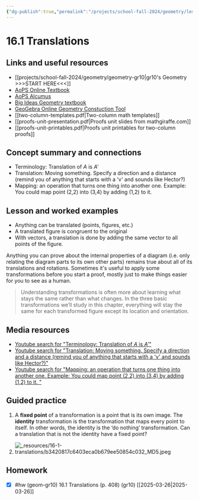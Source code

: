 ```yaml
---
{"dg-publish":true,"permalink":"/projects/school-fall-2024/geometry/lessons/16-1-translations/"}
---
```



#  16.1 Translations

## Links and useful resources 

- [[projects/school-fall-2024/geometry/geometry-gr10\|gr10's Geometry >>>START HERE<<<]]
- [AoPS Online Textbook](https://artofproblemsolving.com/ebooks/intro-geometry-ebook/c0toc)
- [AoPS Alcumus](https://artofproblemsolving.com/teacher/students)
- [Big Ideas Geometry textbook](https://bim.easyaccessmaterials.com/?level=12)
- [GeoGebra Online Geometry Constuction Tool](https://www.geogebra.org/geometry?lang=en/)
- [[two-column-templates.pdf|Two-column math templates]]
- [[proofs-unit-presentation.pdf|Proofs unit slides from mathgiraffe.com]]
- [[proofs-unit-printables.pdf|Proofs unit printables for two-column proofs]]



## Concept summary and connections


- Terminology: Translation of $A$ is $A'$ 
- Translation: Moving something. Specify a direction and a distance (remind you of anything that starts with a 'v' and sounds like Hector?) 
- Mapping: an operation that turns one thing into another one. Example: You could map point (2,2) into (3,4) by adding (1,2) to it.  

## Lesson and worked examples

- Anything can be translated (points, figures, etc.)
- A translated figure is congruent to the original
- With vectors, a translation is done by adding the same vector to all points of the figure.

Anything you can prove about the internal properties of a diagram (i.e. only relating the diagram parts to its own other parts) remains true about all of its translations and rotations. Sometimes it's useful to apply some transformations before you start a proof, mostly just to make things easier for you to see as a human.

> Understanding transformations is often more about learning what stays the same rather than what changes. In the three basic transformations we’ll study in this chapter, everything will stay the same for each transformed figure except its location and orientation.


## Media resources

- [Youtube search for "Terminology: Translation of $A$ is $A'$"](https://www.youtube.com/results?search_query=Terminology:%20Translation%20of%20$A$%20is%20$A'$) 
- [Youtube search for "Translation: Moving something. Specify a direction and a distance (remind you of anything that starts with a 'v' and sounds like Hector?)"](https://www.youtube.com/results?search_query=Translation:%20Moving%20something.%20Specify%20a%20direction%20and%20a%20distance%20(remind%20you%20of%20anything%20that%20starts%20with%20a%20'v'%20and%20sounds%20like%20Hector?)) 
- [Youtube search for "Mapping: an operation that turns one thing into another one. Example: You could map point (2,2) into (3,4) by adding (1,2) to it. "](https://www.youtube.com/results?search_query=Mapping:%20an%20operation%20that%20turns%20one%20thing%20into%20another%20one.%20Example:%20You%20could%20map%20point%20(2,2)%20into%20(3,4)%20by%20adding%20(1,2)%20to%20it.%20) 

## Guided practice

1. A **fixed point** of a transformation is a point that is its own image. The **identity** transformation is the transformation that maps every point to itself. In other words, the identity is the ‘do nothing’ transformation. Can a translation that is not the identity have a fixed point?

2. ![_resources/16-1-translations/b3420817c6403eca0b679ee50854c032_MD5.jpeg](/img/user/projects/school-fall-2024/geometry/lessons/_resources/16-1-translations/b3420817c6403eca0b679ee50854c032_MD5.jpeg)


## Homework


- [x] #hw (geom-gr10) 16.1 Translations  (p. 408) (gr10) [[2025-03-26\|2025-03-26]]


